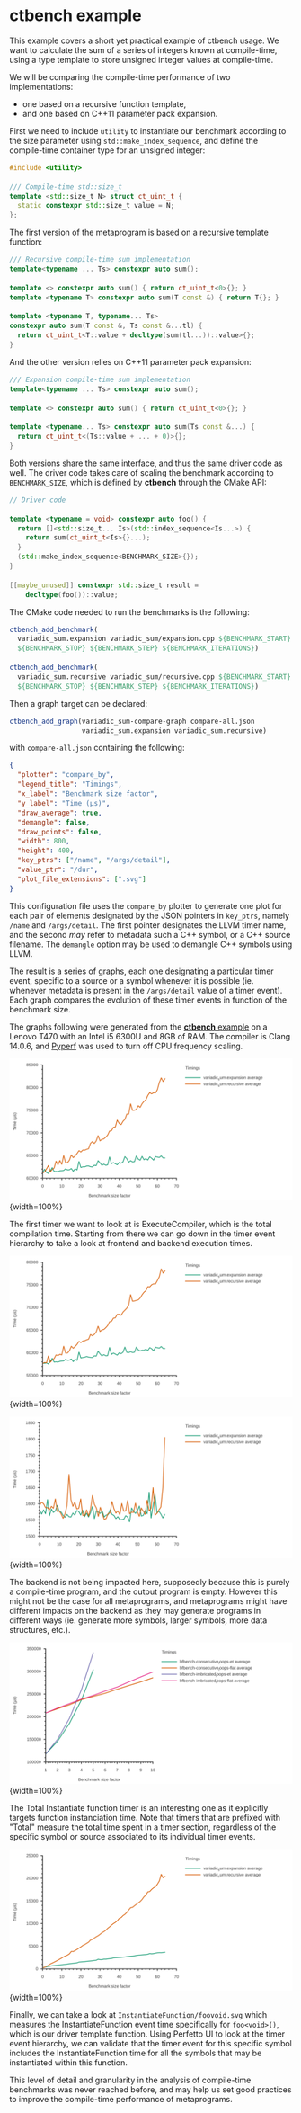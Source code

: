 # ctbench example

This example covers a short yet practical example of ctbench usage. We want to
calculate the sum of a series of integers known at compile-time, using a type
template to store unsigned integer values at compile-time.

We will be comparing the compile-time performance of two implementations:
- one based on a recursive function template,
- and one based on C++11 parameter pack expansion.

First we need to include `utility` to instantiate our benchmark according to the
size parameter using `std::make_index_sequence`, and define the compile-time
container type for an unsigned integer:

```cpp
#include <utility>

/// Compile-time std::size_t
template <std::size_t N> struct ct_uint_t {
  static constexpr std::size_t value = N;
};
```

The first version of the metaprogram is based on a recursive template function:

```cpp
/// Recursive compile-time sum implementation
template<typename ... Ts> constexpr auto sum();

template <> constexpr auto sum() { return ct_uint_t<0>{}; }
template <typename T> constexpr auto sum(T const &) { return T{}; }

template <typename T, typename... Ts>
constexpr auto sum(T const &, Ts const &...tl) {
  return ct_uint_t<T::value + decltype(sum(tl...))::value>{};
}
```

And the other version relies on C++11 parameter pack expansion:

```cpp
/// Expansion compile-time sum implementation
template<typename ... Ts> constexpr auto sum();

template <> constexpr auto sum() { return ct_uint_t<0>{}; }

template <typename... Ts> constexpr auto sum(Ts const &...) {
  return ct_uint_t<(Ts::value + ... + 0)>{};
}
```

Both versions share the same interface, and thus the same driver code as well.
The driver code takes care of scaling the benchmark according to
`BENCHMARK_SIZE`, which is defined by **ctbench** through the CMake API:

```cpp
// Driver code

template <typename = void> constexpr auto foo() {
  return []<std::size_t... Is>(std::index_sequence<Is...>) {
    return sum(ct_uint_t<Is>{}...);
  }
  (std::make_index_sequence<BENCHMARK_SIZE>{});
}

[[maybe_unused]] constexpr std::size_t result =
    decltype(foo())::value;
```

The CMake code needed to run the benchmarks is the following:

```cmake
ctbench_add_benchmark(
  variadic_sum.expansion variadic_sum/expansion.cpp ${BENCHMARK_START}
  ${BENCHMARK_STOP} ${BENCHMARK_STEP} ${BENCHMARK_ITERATIONS})

ctbench_add_benchmark(
  variadic_sum.recursive variadic_sum/recursive.cpp ${BENCHMARK_START}
  ${BENCHMARK_STOP} ${BENCHMARK_STEP} ${BENCHMARK_ITERATIONS})
```

Then a graph target can be declared:

```cmake
ctbench_add_graph(variadic_sum-compare-graph compare-all.json
                  variadic_sum.expansion variadic_sum.recursive)
```

with `compare-all.json` containing the following:

```json
{
  "plotter": "compare_by",
  "legend_title": "Timings",
  "x_label": "Benchmark size factor",
  "y_label": "Time (µs)",
  "draw_average": true,
  "demangle": false,
  "draw_points": false,
  "width": 800,
  "height": 400,
  "key_ptrs": ["/name", "/args/detail"],
  "value_ptr": "/dur",
  "plot_file_extensions": [".svg"]
}
```

This configuration file uses the `compare_by` plotter to generate one plot for
each pair of elements designated by the JSON pointers in `key_ptrs`, namely
`/name` and `/args/detail`. The first pointer designates the LLVM timer name,
and the second *may* refer to metadata such a C++ symbol, or a C++ source
filename. The `demangle` option may be used to demangle C++ symbols using LLVM.

The result is a series of graphs, each one designating a particular timer event,
specific to a source or a symbol whenever it is possible (ie. whenever metadata
is present in the `/args/detail` value of a timer event). Each graph compares
the evolution of these timer events in function of the benchmark size.

The graphs following were generated from the
[**ctbench** example](https://github.com/JPenuchot/ctbench/tree/joss/example)
on a Lenovo T470 with an Intel i5 6300U and 8GB of RAM. The compiler is Clang
14.0.6, and [Pyperf](https://pyperf.readthedocs.io/en/latest/system.html) was
used to turn off CPU frequency scaling.

![ExecuteCompiler](docs/images/ExecuteCompiler.svg){width=100%}

The first timer we want to look at is ExecuteCompiler, which is the total
compilation time. Starting from there we can go down in the timer event
hierarchy to take a look at frontend and backend execution times.

![Total Frontend](docs/images/Total_Frontend.svg){width=100%}

![Total Backend](docs/images/Total_Backend.svg){width=100%}

The backend is not being impacted here, supposedly because this is purely a
compile-time program, and the output program is empty. However this might not be
the case for all metaprograms, and metaprograms might have different impacts on
the backend as they may generate programs in different ways (ie. generate more
symbols, larger symbols, more data structures, etc.).

![Total InstantiateFunction](docs/images/Total_InstantiateFunction.svg){width=100%}

The Total Instantiate function timer is an interesting one as it explicitly
targets function instanciation time. Note that timers that are prefixed with
"Total" measure the total time spent in a timer section, regardless of the
specific symbol or source associated to its individual timer events.

![InstantiateFunction foovoid](docs/images/InstantiateFunction/foovoid.svg){width=100%}

Finally, we can take a look at `InstantiateFunction/foovoid.svg` which measures
the InstantiateFunction event time specifically for `foo<void>()`, which is our
driver template function. Using Perfetto UI to look at the timer event
hierarchy, we can validate that the timer event for this specific symbol
includes the InstantiateFunction time for all the symbols that may be
instantiated within this function.

This level of detail and granularity in the analysis of compile-time benchmarks
was never reached before, and may help us set good practices to improve the
compile-time performance of metaprograms.
